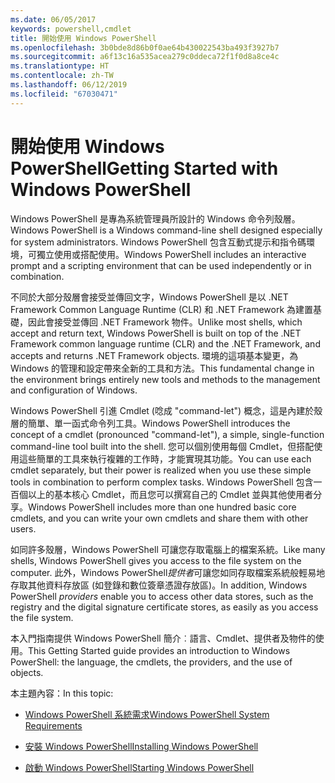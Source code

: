 ```yaml
---
ms.date: 06/05/2017
keywords: powershell,cmdlet
title: 開始使用 Windows PowerShell
ms.openlocfilehash: 3b0bde8d86b0f0ae64b430022543ba493f3927b7
ms.sourcegitcommit: a6f13c16a535acea279c0ddeca72f1f0d8a8ce4c
ms.translationtype: HT
ms.contentlocale: zh-TW
ms.lasthandoff: 06/12/2019
ms.locfileid: "67030471"
---
```

# <a name="getting-started-with-windows-powershell"></a><span data-ttu-id="15792-103">開始使用 Windows PowerShell</span><span class="sxs-lookup"><span data-stu-id="15792-103">Getting Started with Windows PowerShell</span></span>
<span data-ttu-id="15792-104">Windows PowerShell 是專為系統管理員所設計的 Windows 命令列殼層。</span><span class="sxs-lookup"><span data-stu-id="15792-104">Windows PowerShell is a Windows command-line shell designed especially for system administrators.</span></span> <span data-ttu-id="15792-105">Windows PowerShell 包含互動式提示和指令碼環境，可獨立使用或搭配使用。</span><span class="sxs-lookup"><span data-stu-id="15792-105">Windows PowerShell includes an interactive prompt and a scripting environment that can be used independently or in combination.</span></span>

<span data-ttu-id="15792-106">不同於大部分殼層會接受並傳回文字，Windows PowerShell 是以 .NET Framework Common Language Runtime (CLR) 和 .NET Framework 為建置基礎，因此會接受並傳回 .NET Framework 物件。</span><span class="sxs-lookup"><span data-stu-id="15792-106">Unlike most shells, which accept and return text, Windows PowerShell is built on top of the .NET Framework common language runtime (CLR) and the .NET Framework, and accepts and returns .NET Framework objects.</span></span> <span data-ttu-id="15792-107">環境的這項基本變更，為 Windows 的管理和設定帶來全新的工具和方法。</span><span class="sxs-lookup"><span data-stu-id="15792-107">This fundamental change in the environment brings entirely new tools and methods to the management and configuration of Windows.</span></span>

<span data-ttu-id="15792-108">Windows PowerShell 引進 Cmdlet (唸成 "command-let") 概念，這是內建於殼層的簡單、單一函式命令列工具。</span><span class="sxs-lookup"><span data-stu-id="15792-108">Windows PowerShell introduces the concept of a cmdlet (pronounced "command-let"), a simple, single-function command-line tool built into the shell.</span></span> <span data-ttu-id="15792-109">您可以個別使用每個 Cmdlet，但搭配使用這些簡單的工具來執行複雜的工作時，才能實現其功能。</span><span class="sxs-lookup"><span data-stu-id="15792-109">You can use each cmdlet separately, but their power is realized when you use these simple tools in combination to perform complex tasks.</span></span> <span data-ttu-id="15792-110">Windows PowerShell 包含一百個以上的基本核心 Cmdlet，而且您可以撰寫自己的 Cmdlet 並與其他使用者分享。</span><span class="sxs-lookup"><span data-stu-id="15792-110">Windows PowerShell includes more than one hundred basic core cmdlets, and you can write your own cmdlets and share them with other users.</span></span>

<span data-ttu-id="15792-111">如同許多殼層，Windows PowerShell 可讓您存取電腦上的檔案系統。</span><span class="sxs-lookup"><span data-stu-id="15792-111">Like many shells, Windows PowerShell gives you access to the file system on the computer.</span></span> <span data-ttu-id="15792-112">此外，Windows PowerShell*提供者*可讓您如同存取檔案系統般輕易地存取其他資料存放區 (如登錄和數位簽章憑證存放區)。</span><span class="sxs-lookup"><span data-stu-id="15792-112">In addition, Windows PowerShell *providers* enable you to access other data stores, such as the registry and the digital signature certificate stores, as easily as you access the file system.</span></span>

<span data-ttu-id="15792-113">本入門指南提供 Windows PowerShell 簡介︰語言、Cmdlet、提供者及物件的使用。</span><span class="sxs-lookup"><span data-stu-id="15792-113">This Getting Started guide provides an introduction to Windows PowerShell: the language, the cmdlets, the providers, and the use of objects.</span></span>

<span data-ttu-id="15792-114">本主題內容：</span><span class="sxs-lookup"><span data-stu-id="15792-114">In this topic:</span></span>

- [<span data-ttu-id="15792-115">Windows PowerShell 系統需求</span><span class="sxs-lookup"><span data-stu-id="15792-115">Windows PowerShell System Requirements</span></span>](../setup/Windows-PowerShell-System-Requirements.md)

- [<span data-ttu-id="15792-116">安裝 Windows PowerShell</span><span class="sxs-lookup"><span data-stu-id="15792-116">Installing Windows PowerShell</span></span>](../setup/Installing-Windows-PowerShell.md)

- [<span data-ttu-id="15792-117">啟動 Windows PowerShell</span><span class="sxs-lookup"><span data-stu-id="15792-117">Starting Windows PowerShell</span></span>](../setup/Starting-Windows-PowerShell.md)
